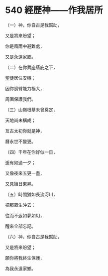 # 540 經歷神——作我居所

（一）神，你自古是我幫助，

又是將來盼望；

你是風雨中避難處，

又是永遠家鄉。

（二）在你寶座蔭庇之下，

聖徒居住安穩；

因你膀臂能力極大，

周圍保護我們。

（三）山嶺根基未曾奠定，

天地尚未構成；

亙古太初你就是神，

曆永世不變更。

（四）千年在你好似一日，

逝有如過一夕；

又像夜來五更一盡，

又見旭日東昇。

（五）時間猶如長流河川，

把那眾生沖去；

往而不返如夢如幻，

醒來全部忘記。

（六）神，你自古是我幫助，

又是將來盼望；

願你將我終生保護，

為我永遠家鄉。

